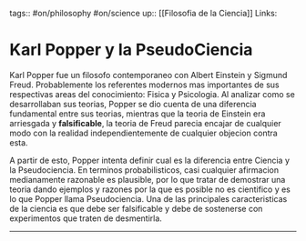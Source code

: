 tags:: #on/philosophy  #on/science
up:: [[Filosofia de la Ciencia]]
Links: 
# Karl Popper y la PseudoCiencia
Karl Popper fue un filosofo contemporaneo con Albert Einstein y Sigmund Freud. Probablemente los referentes modernos mas importantes de sus respectivas areas del conocimiento: Fisica y Psicologia. Al analizar como se desarrollaban sus teorias, Popper se dio cuenta de una diferencia fundamental entre sus teorias, mientras que la teoria de Einstein era arriesgada y **falsificable**, la teoria de Freud parecia encajar de cualquier modo con la realidad independientemente de cualquier objecion contra esta.

A partir de esto, Popper intenta definir cual es la diferencia entre Ciencia y la Pseudociencia. En terminos probabilisticos, casi cualquier afirmacion medianamente razonable es plausible, por lo que tratar de demostrar una teoria dando ejemplos y razones por la que es posible no es cientifico y es lo que Popper llama Pseudociencia. Una de las principales caracteristicas de la ciencia es que debe ser falsificable y debe de sostenerse con experimentos que traten de desmentirla.
___
